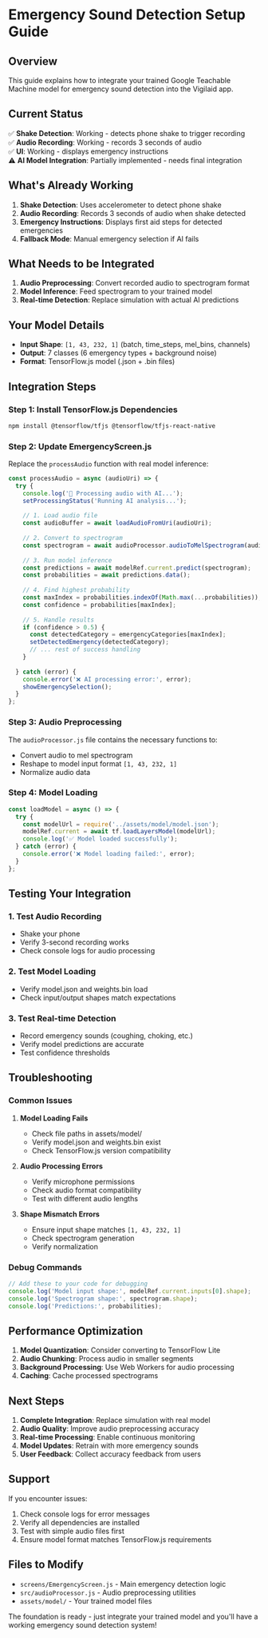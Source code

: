 # Emergency Sound Detection Setup Guide

## Overview
This guide explains how to integrate your trained Google Teachable Machine model for emergency sound detection into the Vigilaid app.

## Current Status
✅ **Shake Detection**: Working - detects phone shake to trigger recording  
✅ **Audio Recording**: Working - records 3 seconds of audio  
✅ **UI**: Working - displays emergency instructions  
⚠️ **AI Model Integration**: Partially implemented - needs final integration  

## What's Already Working
1. **Shake Detection**: Uses accelerometer to detect phone shake
2. **Audio Recording**: Records 3 seconds of audio when shake detected
3. **Emergency Instructions**: Displays first aid steps for detected emergencies
4. **Fallback Mode**: Manual emergency selection if AI fails

## What Needs to be Integrated
1. **Audio Preprocessing**: Convert recorded audio to spectrogram format
2. **Model Inference**: Feed spectrogram to your trained model
3. **Real-time Detection**: Replace simulation with actual AI predictions

## Your Model Details
- **Input Shape**: `[1, 43, 232, 1]` (batch, time_steps, mel_bins, channels)
- **Output**: 7 classes (6 emergency types + background noise)
- **Format**: TensorFlow.js model (.json + .bin files)

## Integration Steps

### Step 1: Install TensorFlow.js Dependencies
```bash
npm install @tensorflow/tfjs @tensorflow/tfjs-react-native
```

### Step 2: Update EmergencyScreen.js
Replace the `processAudio` function with real model inference:

```javascript
const processAudio = async (audioUri) => {
  try {
    console.log('🧠 Processing audio with AI...');
    setProcessingStatus('Running AI analysis...');
    
    // 1. Load audio file
    const audioBuffer = await loadAudioFromUri(audioUri);
    
    // 2. Convert to spectrogram
    const spectrogram = await audioProcessor.audioToMelSpectrogram(audioBuffer);
    
    // 3. Run model inference
    const predictions = await modelRef.current.predict(spectrogram);
    const probabilities = await predictions.data();
    
    // 4. Find highest probability
    const maxIndex = probabilities.indexOf(Math.max(...probabilities));
    const confidence = probabilities[maxIndex];
    
    // 5. Handle results
    if (confidence > 0.5) {
      const detectedCategory = emergencyCategories[maxIndex];
      setDetectedEmergency(detectedCategory);
      // ... rest of success handling
    }
    
  } catch (error) {
    console.error('❌ AI processing error:', error);
    showEmergencySelection();
  }
};
```

### Step 3: Audio Preprocessing
The `audioProcessor.js` file contains the necessary functions to:
- Convert audio to mel spectrogram
- Reshape to model input format `[1, 43, 232, 1]`
- Normalize audio data

### Step 4: Model Loading
```javascript
const loadModel = async () => {
  try {
    const modelUrl = require('../assets/model/model.json');
    modelRef.current = await tf.loadLayersModel(modelUrl);
    console.log('✅ Model loaded successfully');
  } catch (error) {
    console.error('❌ Model loading failed:', error);
  }
};
```

## Testing Your Integration

### 1. Test Audio Recording
- Shake your phone
- Verify 3-second recording works
- Check console logs for audio processing

### 2. Test Model Loading
- Verify model.json and weights.bin load
- Check input/output shapes match expectations

### 3. Test Real-time Detection
- Record emergency sounds (coughing, choking, etc.)
- Verify model predictions are accurate
- Test confidence thresholds

## Troubleshooting

### Common Issues

1. **Model Loading Fails**
   - Check file paths in assets/model/
   - Verify model.json and weights.bin exist
   - Check TensorFlow.js version compatibility

2. **Audio Processing Errors**
   - Verify microphone permissions
   - Check audio format compatibility
   - Test with different audio lengths

3. **Shape Mismatch Errors**
   - Ensure input shape matches `[1, 43, 232, 1]`
   - Check spectrogram generation
   - Verify normalization

### Debug Commands
```javascript
// Add these to your code for debugging
console.log('Model input shape:', modelRef.current.inputs[0].shape);
console.log('Spectrogram shape:', spectrogram.shape);
console.log('Predictions:', probabilities);
```

## Performance Optimization

1. **Model Quantization**: Consider converting to TensorFlow Lite
2. **Audio Chunking**: Process audio in smaller segments
3. **Background Processing**: Use Web Workers for audio processing
4. **Caching**: Cache processed spectrograms

## Next Steps

1. **Complete Integration**: Replace simulation with real model
2. **Audio Quality**: Improve audio preprocessing accuracy
3. **Real-time Processing**: Enable continuous monitoring
4. **Model Updates**: Retrain with more emergency sounds
5. **User Feedback**: Collect accuracy feedback from users

## Support

If you encounter issues:
1. Check console logs for error messages
2. Verify all dependencies are installed
3. Test with simple audio files first
4. Ensure model format matches TensorFlow.js requirements

## Files to Modify
- `screens/EmergencyScreen.js` - Main emergency detection logic
- `src/audioProcessor.js` - Audio preprocessing utilities
- `assets/model/` - Your trained model files

The foundation is ready - just integrate your trained model and you'll have a working emergency sound detection system! 
